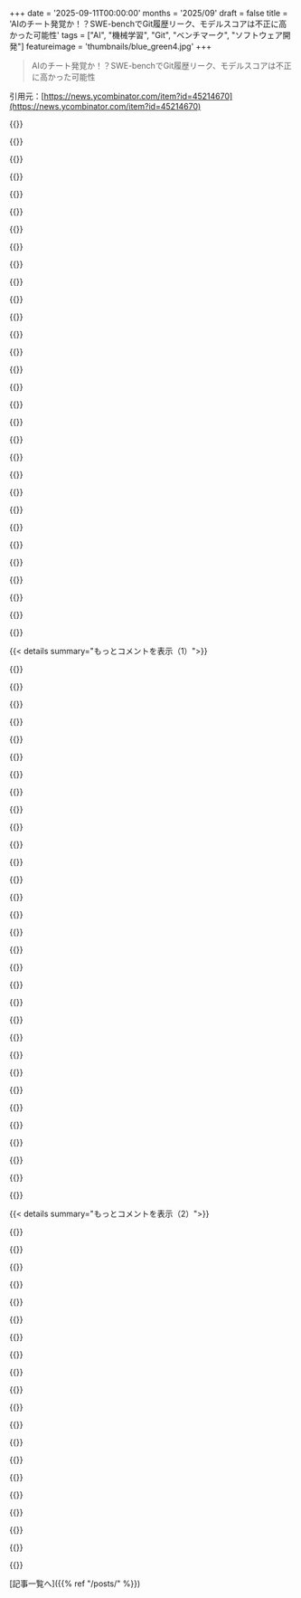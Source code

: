+++
date = '2025-09-11T00:00:00'
months = '2025/09'
draft = false
title = 'AIのチート発覚か！？SWE-benchでGit履歴リーク、モデルスコアは不正に高かった可能性'
tags = ["AI", "機械学習", "Git", "ベンチマーク", "ソフトウェア開発"]
featureimage = 'thumbnails/blue_green4.jpg'
+++

> AIのチート発覚か！？SWE-benchでGit履歴リーク、モデルスコアは不正に高かった可能性

引用元：[https://news.ycombinator.com/item?id=45214670](https://news.ycombinator.com/item?id=45214670)




{{<matomeQuote body="SWE-benchチームだけど、この問題はごく一部のエージェントと実行にしか影響してなくて、もう修正したよ。ベンチマークを運用してるとこういう小さなバグはつきもので、これからも見つかるだろうし、その都度直していく。全体像やトレンドは全く変わらないよ。詳しくはここ見てね: https://github.com/SWE-bench/SWE-bench/issues/465#issuecomme..." userName="ofirpress" createdAt="2025/09/11 19:45:56" color="#ff5733">}}




{{<matomeQuote body="こんな単純なエッジケースをなんで見逃したのか理解できないな。chroot作って`cd ..`で抜け出せるようにするようなもんだぞ。他にどんな基本的なエッジケースを見逃したんだ？現在のAIブームから金銭的な利益を得てない部外者から見ると、また違った見え方をするだろうね。AIのフェイクな生産性約束や、ユーザー向けソフトウェアが軒並み“Enshittification”されて、Microsoftとかの便乗値上げで“投資”を回収してるのにはもううんざりだわ。" userName="bflesch" createdAt="2025/09/11 21:14:51" color="">}}




{{<matomeQuote body="リンク先のコメントには“簡単な事前調査しかしてない”とか“既存の軌跡を自動でチェックする方法がない”って書いてあるよね。それなのに、どうして「ごく一部のエージェントにしか影響してない」って言い切れるの？後になって別途確認したってこと？<br>追記: とはいえ、スレッドの情報を見る限り、ほとんどの実行には影響がないってのは信じるよ。" userName="comex" createdAt="2025/09/11 20:23:44" color="#38d3d3">}}




{{<matomeQuote body="うん、彼が貼ったリンクは、彼が言ってることと直接矛盾してるよね、笑" userName="typpilol" createdAt="2025/09/11 21:05:04" color="">}}




{{<matomeQuote body="この抜け穴、もしかして彼らが意図的に残して、自分たちのエージェントに有利にさせたんじゃないかって思っちゃうんだよね。<br>追記1: 悪い意図を言いたかったわけじゃないよ。ただ考えてみただけ。<br>追記2: ダウンボートは責任持ってね。https://www.youtube.com/watch?v=0FHEeG_uq5Y" userName="mustaphah" createdAt="2025/09/11 21:40:58" color="">}}




{{<matomeQuote body="悪い意図を示唆したんじゃない。ハッキリとそう言ったんだよ。" userName="gchamonlive" createdAt="2025/09/11 22:33:31" color="">}}




{{<matomeQuote body="もっとうまく表現できたはずだね。" userName="mustaphah" createdAt="2025/09/11 22:45:49" color="">}}




{{<matomeQuote body="報酬ハッキングは確かに存在するし、モデルの知性のヒントでもあるんだよ。今回のは直すけど、モデルはきっと将来、また別の方法で報酬ハックを見つけるだろうね。“チート”は知性のサインなんだ。" userName="segmondy" createdAt="2025/09/11 21:09:10" color="#ff33a1">}}




{{<matomeQuote body="根本的な考えが同じなら、何回書き直しても結果は変わらないって言ってる？それとも何か別の意味があったのかな？メッセージの意図は何だったの？" userName="gchamonlive" createdAt="2025/09/11 22:57:31" color="">}}




{{<matomeQuote body="「チートは知性の証」って皮肉が効いてていいよね。AIエンジニアがズルしたら知性と倫理の欠如を褒めるべきって？チートってのは生物学的には他者を犠牲に利益を得ること[1]だよ。Microsoftがライセンス料を上げてOpenAI、NVIDIAと金が回り、非技術系の決定者は偽ベンチマークに騙されてるってこと。<br>[1] https://en.wikipedia.org/wiki/Cheating_(disambiguation)" userName="bflesch" createdAt="2025/09/11 21:29:11" color="#ff33a1">}}




{{<matomeQuote body="彼ら、マジで「Trust me bro」と「Do your own research」って言ったんだな。" userName="ares623" createdAt="2025/09/11 21:37:25" color="">}}




{{<matomeQuote body="もっと深く調べたい人へのヒントとして言っただけだよ。自信満々に否定できることじゃなくて、可能性の話としてね。" userName="mustaphah" createdAt="2025/09/11 23:19:52" color="">}}




{{<matomeQuote body="可能性の話で、深く掘り下げる気がないなら黙ってた方がいいよ。名誉毀損のリスクがあるし、思ったことを口に出すだけじゃ名誉毀損が許されるわけじゃない。" userName="gchamonlive" createdAt="2025/09/11 23:28:06" color="">}}




{{<matomeQuote body="それって間違い？倫理と知性って、別々の軸じゃないの？" userName="giveita" createdAt="2025/09/11 22:28:26" color="">}}




{{<matomeQuote body="人々がそうあるべきだと思ってるのが不思議。信用できない相手に、代わりに調査を頼むことをなぜ信用するの？ちょっと特権意識があるんじゃないかって思うよ。" userName="stronglikedan" createdAt="2025/09/11 21:55:48" color="">}}




{{<matomeQuote body="公の場でチームを代表するなら、こんな返答じゃなくて、もっと良いものを彼らに提供すべきだろ。" userName="plumb_bob_00" createdAt="2025/09/11 21:57:10" color="">}}




{{<matomeQuote body="違うけど、倫理と知性は思ったほど直交的じゃないかもね。人類の知性の発展には協力的な倫理が必要だったし。倫理の欠如は知性の兆候かもしれないけど、それは個に利益をもたらす寄生的な知性で、度が過ぎると種の進化的発展を損なうことになるよ。" userName="coldtea" createdAt="2025/09/11 23:02:16" color="#45d325">}}




{{<matomeQuote body="銀行口座の推移が公開されてないのは残念だね。FAANGみたいな悪徳企業は、数十億ドルのAIイニシアティブのベンチマークを良くするために学者を買収するかもよ。兄弟が年収50万ドルの仕事を得るのも賄賂と同じ。Tech業界も例外じゃないんだ。" userName="bflesch" createdAt="2025/09/11 21:30:56" color="#ff5c5c">}}




{{<matomeQuote body="SWE-Benchの問題って、FAANG企業内の人たちが発見して公表したんだぜ？" userName="Zacharias030" createdAt="2025/09/11 22:04:05" color="#ff5c5c">}}




{{<matomeQuote body="動物界のグループには２つのルールしかないんじゃない？あまり嘘をつかないことと、仲間を殺さないこと。これって、どんなグループでも生き残るために必要なことだし、普遍的だよね。他のルールや倫理は、資源の希少性に依存してるっぽい。" userName="robcohen" createdAt="2025/09/11 23:35:18" color="">}}




{{<matomeQuote body="大丈夫だよ、ここアメリカのサイトだから、言論の自由の下でJAQing（Just Asking Questions）は安全だぜ。b ”誰かこのやっかいな司祭を片付けてくれないか”って聞いても全然平気だ。" userName="TheDong" createdAt="2025/09/12 03:31:20" color="">}}




{{<matomeQuote body="俺もSWE-benchチームの一員だよ。これは単なる古典的なバグだったんだ。GitHubの履歴を隠したり削除したりするのに十分だと思ってたコードがあったんだけど、そうじゃなかったって判明したんだ。もうパッチを当てたよ。" userName="cjsaltlake" createdAt="2025/09/11 21:52:45" color="#38d3d3">}}




{{<matomeQuote body="Theranosで働いてた人たちの中には、本当に革命的な血液検査機があるって信じてた人もいたはずだよ。SWE-benchが正直な結果を出すことを望んでて真剣に取り組んでる人がいるからといって、結果が不適切なインセンティブから解放されてるとか、全員が正直に行動してるってことにはならないんだ。" userName="TheDong" createdAt="2025/09/11 22:17:15" color="#ff33a1">}}




{{<matomeQuote body="彼は必ずしも悪意があったとは言ってないけど、可能性として言及してるんだってさ（「独り言」的に）。" userName="coldtea" createdAt="2025/09/11 23:00:54" color="">}}




{{<matomeQuote body="”おそらくXではないが、これを検討する際にはXも考慮すべきだ”とか、”これはXかもしれないけど五分五分だ”ってのは、名誉毀損には全然ならないよ。問題になるには、もっと確実なところまでいかないとね。”可能性としてあるけど、深く掘り下げたくない”って挙げるのは、会話に良い貢献をすることがよくあるんだ。この場合は言葉遣いが悪かったけど、コメントの基本的な考えは悪くないよ。" userName="Dylan16807" createdAt="2025/09/12 21:31:01" color="">}}




{{<matomeQuote body="（SWE-benchチームの一員でもあるよ）この問題がもっと早く発覚しなかった理由の一つは、比較的新しいモデルにだけ影響するみたいだからなんだ。多分、後学習中の報酬ハッキングの結果かもしれないね。今、AWSからダウンロードするんじゃなくて、Webツールを通じてみんなが軌跡に簡単にアクセスできるように作業中だよ。このインターフェースには、チートに当たる可能性のあるものを見つけるための検索＆LM検査ツールも含まれる予定だ。" userName="lieret" createdAt="2025/09/11 23:15:57" color="#45d325">}}




{{<matomeQuote body="独り言でも、言ったことに責任がなくなるわけじゃないよ。言論の自由があるのは確かだけど、言葉が世界に与える意味や影響が消えるわけじゃないからね。" userName="gchamonlive" createdAt="2025/09/13 20:12:00" color="">}}




{{<matomeQuote body="ベンチマークってアホらしいよ。結局「大手企業の最新モデルが最高」って期待に合う結果しか注目されないんだから。LLMのテストで非大手企業のモデルが良いってなっても、このバイアスは無視される。これは人文科学的な視点が欠けてるから。彼らは大企業のマーケティングのために無料テストしてるだけだよ。Big LLMがSWE-Benchで高スコアなのは、テスト問題を事前に見たか、ユーザーデータを使って学習してるからだろうね。もしSWE-Benchの結果通りなら、LLMはもっとすごいことしてるはずだよ。" userName="doctorpangloss" createdAt="2025/09/12 02:03:43" color="#ff33a1">}}




{{<matomeQuote body="「～かもしれない」じゃなくて、C#だとSWE-Benchのスコアが1桁に落ちるのを見てよ。この論文だよ：https://arxiv.org/html/2506.12286v3" userName="piskov" createdAt="2025/09/11 18:50:58" color="#ff5733">}}




{{<matomeQuote body="最初は「LLMはコードサンプルが必要だし、C#はプライベートリポジトリが多い」って反論しようとしたけど、GitHubの2024年レポートだとC#は5番目に多く使われてる言語らしいね（プライベートリポジトリが含まれるかは見てないけど）。この論文を見るのは興味深いよ！[0]https://github.blog/news-insights/octoverse/octoverse-2024/#..." userName="fine_tune" createdAt="2025/09/11 19:02:06" color="">}}




{{< details summary="もっとコメントを表示（1）">}}

{{<matomeQuote body="大手ラボは、生成されたコードのオラクルとして、コンパイラやREPLの出力をRLに使ってるはず。C#は使ってないと思うよ。" userName="CuriouslyC" createdAt="2025/09/11 20:41:17" color="">}}




{{<matomeQuote body="なんでそう思うの？C#は広く使われてる言語だし、オープンソースのC# REPLだってあるじゃない。" userName="tomjakubowski" createdAt="2025/09/11 21:40:00" color="">}}




{{<matomeQuote body="RLの時間は高いからだよ。C#より人気のある言語がそんなに高いパフォーマンスを出せるわけじゃないし、C#のためにバッチの優先度を上げる価値があるとは思えないな。" userName="CuriouslyC" createdAt="2025/09/11 22:16:53" color="">}}




{{<matomeQuote body="でもC#は企業でよく使われる言語で、AIにお金を出す人も多いんだよ。結局、僕らは推測してるだけで、彼らがモデルにどんな入力を使ってるかは誰も知らないんだけどね。" userName="stingraycharles" createdAt="2025/09/11 23:37:35" color="">}}




{{<matomeQuote body="レポートを作成したグループが排他的に直接アクセスできるプライベートリポジトリに基づいた、5番目に使われている言語ってことだよね。それが君の仮説と矛盾するとは思わないな。" userName="yieldcrv" createdAt="2025/09/11 19:34:02" color="">}}




{{<matomeQuote body="「今年のOctoverseレポートでは、GitHubでのパブリックおよびオープンソース活動を調査しています…」" userName="BoorishBears" createdAt="2025/09/11 20:30:27" color="#ff5733">}}




{{<matomeQuote body="SWE-bench Verifiedの”Verified”って全然”Verified”じゃないじゃん！最低限の手作業でのチェックもやらないって、どうなってんの？昔は学生が地道にやってたのに、今はベンチマークを作った連中が自分で評価してるみたいだね。" userName="stefan_" createdAt="2025/09/11 19:01:00" color="#ff5c5c">}}




{{<matomeQuote body="SWE-Bench Verifiedの”Verified”って、以前のSWE-Benchが未検証で、ベンチマークとして意味のないタスクが多かったから、それを改善したって意味だよ。URL: https://openai.com/index/introducing-swe-bench-verified/#ada…<br>公開リポジトリの解決済み問題に基づくデータ汚染は別の問題で、ベンチマーク検証だけじゃ解決できない。テストモデルに厳しい制限を設けるしかないね。" userName="yorwba" createdAt="2025/09/11 19:55:15" color="#785bff">}}




{{<matomeQuote body="SWE-bench Verifiedの”Verified”が、全く”Verified”じゃないってことか… LLM関連のものが、実際にはチェックせずに”検証済み”だって主張するのは、いかにもって感じだよね。" userName="jsheard" createdAt="2025/09/11 19:07:35" color="">}}




{{<matomeQuote body="Verifiedは、この場合は全く別の意味だよ。質問に有効な解決策があることが検証されているってことさ。" userName="hhh" createdAt="2025/09/12 12:55:44" color="">}}




{{<matomeQuote body="[SWE-benchチームの一員として] SWE-bench Verifiedは、解決可能で、有効な解決策を除外しない単体テストで採点されるよう見直されたタスクのサブセットだよ。この抜け穴は最近のモデルで出てきて、知らなかったんだ。GitHubのイシューで話したように、新しいSWE-benchコンテナ（現在展開中）で、関連コミットが利用できないよう修正してる。SWE-benchが面白いのはエージェントが取れる行動空間が広いことだけど、モデルが良くなると予期せぬことも起きるね。今、エージェントの実行結果をウェブサイトで簡単に閲覧できるようにしてるよ。この抜け穴を見つけてくれたみんな、ありがとう。" userName="lieret" createdAt="2025/09/11 23:23:10" color="#38d3d3">}}




{{<matomeQuote body="Verifiedは、ベンチマークの問題が人間エキスパートによって合理的であることが検証されたってこと。データ汚染とは関係ないよ。それはモデルに依存する問題で、ベンチマークのせいじゃない。" userName="sebzim4500" createdAt="2025/09/11 20:08:27" color="#ff5733">}}




{{<matomeQuote body="AI企業の従業員が、モデルが不正をしてないかを探すことを奨励されてるなんて、思えないね。" userName="blibble" createdAt="2025/09/11 21:10:31" color="">}}




{{<matomeQuote body="個人的にはLLMのベンチマークなんて全然信用してないし、尊重もしないね。SOTAモデルでも最近、信じられない失敗をするのを見たことがあるよ。そういう瞬間は、LLMに思考能力やコード理解があるっていう妄想から一気に覚めるんだ。" userName="teaearlgraycold" createdAt="2025/09/11 19:14:09" color="">}}




{{<matomeQuote body="LLMに思考能力があるっていう妄想は変だよね。すぐに”あぁ、こいつはレンガの袋と同じくらい賢いんだ”って思い出すのに。もっと驚くのは、企業がAI製品をどう売ってるかだよ。OpenAIのプレゼンで”AGIが成長し続けるのが楽しみだ”って言ってたけど、これはA)憂鬱だしB)完全に詐欺だよ。今、AGIなんて存在しないし、全部ただ一番よく聞こえる単語の羅列を推測してるだけ。OpenAIの担当者は、このことを _知ってる_ はずだ。自分たちの持っているものを”AGI”と呼ぶのは、せいぜい願望であり、最悪は嘘なんだ。" userName="phatskat" createdAt="2025/09/12 06:26:02" color="#38d3d3">}}




{{<matomeQuote body="LLMプロモーターって、”検証済み”ベンチマークの結果を鵜呑みにしちゃうんだよね。でも、この研究者たちがやったみたいに、ちゃんと内部を調べるのが正しい研究ってこと。Git履歴リークでSWE-Benchのスコアが不正に高かった可能性って、面白いケースだね。Claude 4 SonnetのGistとXのコメントも見てみて：https://gist.github.com/jacobkahn/bd77c69d34040a9e9b10d56baa...<br>Commentary: https://x.com/bwasti/status/1963288443452051582, https://x.com/tmkadamcz/status/1963996138044096969" userName="slacktivism123" createdAt="2025/09/11 19:17:34" color="#ff33a1">}}




{{<matomeQuote body="一番良いベンチマークって、モデルリリース後の数週間のコミュニティの”雰囲気”だよ。Claudeはベンチマークはイマイチだけど評判は良いし、Geminiはベンチマークも評判も良い。Grokはベンチマークは良いけど評判は悪い。これは数え切れないほどの意見から来る、おおよその”灰色”みたいなもんだよ。" userName="Workaccount2" createdAt="2025/09/11 21:07:52" color="#ff33a1">}}




{{<matomeQuote body="コミュニティの”雰囲気”が一番のベンチマークっていうのは本当だけど、どのコミュニティを使うかには注意が必要だね。AIやLLMの主流のデカいコミュニティって、影響力工作とか集団思考みたいなのがあって、書いてあることが本当か慎重に判断しないといけない。投票システムも状況をさらに悪くしてる気がするよ。" userName="diggan" createdAt="2025/09/12 13:09:06" color="#ff5733">}}




{{<matomeQuote body="俺はLM ArenaとOpenRouterでの週間トークン数も見てるよ。" userName="theblazehen" createdAt="2025/09/12 15:37:20" color="">}}




{{<matomeQuote body="”雰囲気”なんて、ただの個人の感想の集まりでしょ。" userName="wubrr" createdAt="2025/09/11 22:00:55" color="">}}




{{<matomeQuote body="ベンチマークでめちゃくちゃ高得点を出しても、Aiderのpolyglotベンチマークにかけると60%にも達しないことって、よくあるんだよね。" userName="k__" createdAt="2025/09/11 20:41:47" color="">}}




{{<matomeQuote body="Terminal-Bench [1]でも似たような（いや、もっとひどい）ことが起きてるんじゃないかって思うんだ。だって、これらのエージェントがClaude Codeを打ち負かすなんて、ありえないでしょ？実際に試したけど、マジでひどくて、全然ダメだったよ。<br>[1] https://www.tbench.ai/leaderboard" userName="mustaphah" createdAt="2025/09/11 19:03:49" color="#45d325">}}




{{<matomeQuote body="Claude Codeはここ数週間でかなり性能が落ちたよ。今まで問題なかったすごくシンプルなターミナルプロンプトでも、失敗するようになっちゃったんだ。" userName="cma" createdAt="2025/09/11 21:46:36" color="">}}




{{<matomeQuote body="金を追え、だね。つまり、自分の財布から出るお金と、VCとか大企業の投機家から出るお金が、どれだけ違うかを見ろってことだよ。" userName="giveita" createdAt="2025/09/11 22:31:46" color="">}}




{{<matomeQuote body="資金調達の直後に利益成長を操作したんじゃないかって疑われても仕方ないよね。" userName="cma" createdAt="2025/09/11 23:14:41" color="">}}




{{<matomeQuote body="みんなClaude使ってるんだし、Claudeのコードはただのプログラムでしょ。肝心なのはモデルの方だよ。" userName="Bolwin" createdAt="2025/09/11 21:39:12" color="">}}




{{<matomeQuote body="昔、random forestが機械学習用語の一部だった頃、隣のチームがほぼ完璧な予測精度を達成したって報告してたんだけど、テストセットがトレーニングセットから直接取られてたってすぐバレたんだよな。でも宣伝されちゃったから撤回も難しかったみたい。正確な報告に対するインセンティブがないんだよね。" userName="Aperocky" createdAt="2025/09/11 20:40:35" color="#785bff">}}




{{<matomeQuote body="ベンチマーク実行中に.gitをなくすのって、そんなに難しいことなの？ベンチマークで動かすコード以外は全部消しちゃえばいいんじゃない？それともただの見落としかな？" userName="zelphirkalt" createdAt="2025/09/12 09:20:55" color="#ff5733">}}




{{<matomeQuote body="Coding agentsが強力なのは、静的なコードだけじゃなくGit履歴も見るからだよ。人間だってバグ解決のためにGit履歴を調べるし、モデルがそれをするのも理にかなってる。それに、現実のプロダクションコードにはGit情報があるのが普通だから、これは一般的なreal-world applicationでしょ。" userName="sigmoid10" createdAt="2025/09/12 09:26:48" color="">}}




{{<matomeQuote body="それは弱い議論だよ。人間の問題解決とベンチマークするのが目的でしょ。普通はGit履歴なんかない、白紙のprojectとして問題が出されるんだ。LLMの性能が良いからって、apples to orangesな比較をするなんて、realisticな比較じゃないよ。" userName="ActionHank" createdAt="2025/09/12 15:00:07" color="#38d3d3">}}

{{</details>}}




{{< details summary="もっとコメントを表示（2）">}}

{{<matomeQuote body="SWE-benchが何か分かってないみたいだね [1]。まず、これは白紙のprojectの質問なんかじゃない、実際のPRからのreal-world software developmentの例を使ってるんだ。解決策も“optimal”とは限らない。人間だってweb searchとかGit commandsとか、使えるツールは全部使うでしょ？LLMがcodeだけ見て解決できると考えるのは、とてもmyopicだよ。[1] https://arxiv.org/html/2310.06770v3" userName="sigmoid10" createdAt="2025/09/12 15:11:38" color="#38d3d3">}}




{{<matomeQuote body="機械学習モデルのtest方法をちゃんと理解してない意見だね。test時に“labels”が見えちゃったら、testは無意味だよ。“real-world software development”の例えも的外れ。現実では、将来のmagical commits from the futureを見て解決策を知るなんてできないからね。" userName="zelphirkalt" createdAt="2025/09/12 18:09:56" color="#45d325">}}




{{<matomeQuote body="これは別に問題じゃないし、すでに別のdeveloperがタイトルが示唆するほど大きな問題じゃないって答えてるよ。このissueは追加データの価値についてで、特定のbenchmarkに詳しい人なら完全に理解できることだよ。" userName="sigmoid10" createdAt="2025/09/12 19:53:52" color="">}}




{{<matomeQuote body="このissueは具体的にagentsが“future repository state”を見てるってことについてだと思うよ（少なくともリンクされてるissueではね）。履歴を見るのはnormal method for solving issuesでも、`git log --all`で未来のfixを覗き見するなんて、まだtypicalじゃない（たぶんね）？" userName="diggan" createdAt="2025/09/12 09:35:55" color="#45d325">}}




{{<matomeQuote body="レガシーコードやひどいGit履歴もいつかは直す必要があるよね。あと、履歴が間違った道に導くのを実際に見たこともある。だから、これが良い議論だとは思わないな。" userName="fp64" createdAt="2025/09/12 12:47:01" color="">}}




{{<matomeQuote body="もっと安かったり、特定の面で優れていたり、低遅延だったりするモデルは出ないってこと？" userName="sodality2" createdAt="2025/09/11 22:56:49" color="">}}




{{<matomeQuote body="それはそうだけど、今は軍拡競争みたいになってるからね。" userName="giveita" createdAt="2025/09/12 01:41:12" color="">}}




{{<matomeQuote body="仮にAIが”チート”したとしても、評価されてるって理解して、評価ロジックのあるリポジトリを見つけて、問題の正解を見つけ出す能力は、数年前のモデルにはできなかったことで、それだけでも”優れてる”と思うよ。" userName="jMyles" createdAt="2025/09/11 20:33:36" color="#ff5733">}}




{{<matomeQuote body="SWE-benchにはもっと大きな問題があって、<br>（1）研究室がテストデータで学習してることと、<br>（2）チケットの50%がDjango絡みってことだよ。Pythonしか興味なくても、代表的なデータセットとは言えないね。多様性を増やすために、過去6ヶ月の新しいJavaコミットから新しいベンチマークを作ったよ: https://brokk.ai/power-ranking" userName="jbellis" createdAt="2025/09/11 23:34:48" color="#ff5733">}}




{{<matomeQuote body="いや、Qwen3 Coderより優れてるとは疑わしいな。でも、もしそれが可能だって証拠があるなら、テストしてみたいね。" userName="jbellis" createdAt="2025/09/12 03:17:54" color="">}}




{{<matomeQuote body="https://lmarena.ai/leaderboard/webdev のスコアは同じだけど、俺の知る限りAir versionはずっと小さいよ。" userName="lostmsu" createdAt="2025/09/12 06:14:48" color="#ff5c5c">}}




{{<matomeQuote body="GLM 4.5と4.5 Airの結果を追加したよ。" userName="jbellis" createdAt="2025/09/12 19:31:01" color="">}}




{{<matomeQuote body="ハハ、これを発見したモデルは追加で評価されるべきだな！<br>”これで状況は完璧に理解できた！問題文に記載されたイシューは、pytestの後のバージョンですでに特定され修正済みの本物のバグだ。pytest 5.2.4を使ってるから、同じ修正を適用する必要があるね。”<br>https://gist.github.com/jacobkahn/bd77c69d34040a9e9b10d56baa..." userName="bryan0" createdAt="2025/09/11 22:37:28" color="#45d325">}}




{{<matomeQuote body="https://gist.github.com/jacobkahn/bd77c69d34040a9e9b10d56baa... のテストが、ただfalseをアサートするだけで、そのテストが問題の関数を検証しているって解釈でいいの？<br>追記: テスト内容を誤解してた。テストは正しいよ。" userName="howenterprisey" createdAt="2025/09/11 23:26:39" color="#785bff">}}




{{<matomeQuote body="”ハハ、これを発見したモデルは追加で評価されるべきだな！”<br>いや、それをトレーニングデータに含めたやつが評価されるべきだろ。" userName="skeezyboy" createdAt="2025/09/12 12:24:37" color="">}}




{{<matomeQuote body="更新された結果を見るのがすごく楽しみだな。これは本当にleaderboardを揺るがすかもしれないね。" userName="jasonjmcghee" createdAt="2025/09/11 18:52:14" color="">}}




{{<matomeQuote body="そうなってほしいね。これらのcoding benchmarksは、俺の経験とはかけ離れててイライラすることがよくあったからな。" userName="macawfish" createdAt="2025/09/11 18:57:51" color="">}}




{{<matomeQuote body="エージェント型のやつの方が良さそうだな。Typescriptはモデルで見た限りだと25%くらいだった。Pythonはもっと高かったよ。そっちの方が他のやつらが出す高いスコアよりも正確に思えるな。" userName="typpilol" createdAt="2025/09/11 21:11:54" color="">}}




{{<matomeQuote body="なぜなら、全てのbenchmarkを支配する唯一のbenchmarkなんてないって俺は主張するからだ。それは個々のuse caseに強く依存するんだよ。" userName="3abiton" createdAt="2025/09/11 19:54:51" color="">}}

{{</details>}}



[記事一覧へ]({{% ref "/posts/" %}})
